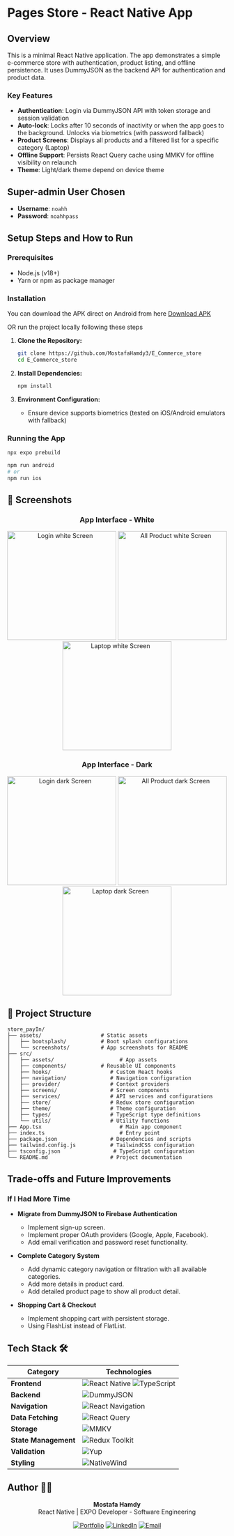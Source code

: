 # Pages Store - React Native App

## Overview

This is a minimal React Native application.
The app demonstrates a simple e-commerce store with authentication, product listing, and offline persistence.
It uses DummyJSON as the backend API for authentication and product data.

### Key Features

- **Authentication**: Login via DummyJSON API with token storage and session validation
- **Auto-lock**: Locks after 10 seconds of inactivity or when the app goes to the background. Unlocks via biometrics (with password fallback)
- **Product Screens**: Displays all products and a filtered list for a specific category (Laptop)
- **Offline Support**: Persists React Query cache using MMKV for offline visibility on relaunch
- **Theme**: Light/dark theme depend on device theme

## Super-admin User Chosen

- **Username**: `noahh`
- **Password**: `noahhpass`

## Setup Steps and How to Run

### Prerequisites

- Node.js (v18+)
- Yarn or npm as package manager

### Installation

You can download the APK direct on Android from here [Download APK](https://drive.google.com/file/d/1oPkBU9bRYCKnLdlWHghUkBsCYzR6huFF/view?usp=sharing)

OR run the project locally following these steps

1. **Clone the Repository:**
   ```bash
   git clone https://github.com/MostafaHamdy3/E_Commerce_store
   cd E_Commerce_store
   ```

2. **Install Dependencies:**
   ```bash
   npm install
   ```

3. **Environment Configuration:**
   - Ensure device supports biometrics (tested on iOS/Android emulators with fallback)

### Running the App
   ```bash
   npx expo prebuild

   npm run android
   # or
   npm run ios
   ```

## 📱 Screenshots

<div align="center">

### App Interface - White
<img src="src/assets/screenshots/login_white.jpg" width="250" alt="Login white Screen"/>
<img src="src/assets/screenshots/allProducts_white.jpg" width="250" alt="All Product white Screen"/>
<img src="src/assets/screenshots/laptop_white.jpg" width="250" alt="Laptop white Screen"/>

</div>

<div align="center">

### App Interface - Dark
<img src="src/assets/screenshots/login_dark.jpg" width="250" alt="Login dark Screen"/>
<img src="src/assets/screenshots/allProducts_dark.jpg" width="250" alt="All Product dark Screen"/>
<img src="src/assets/screenshots/laptop_dark.jpg" width="250" alt="Laptop dark Screen"/>

</div>

## 📁 Project Structure

```
store_payIn/
├── assets/                   # Static assets
│   ├── bootsplash/           # Boot splash configurations
│   └── screenshots/          # App screenshots for README
├── src/
│   ├── assets/                     # App assets
│   ├── components/           # Reusable UI components
│   ├── hooks/                   # Custom React hooks
│   ├── navigation/              # Navigation configuration
│   ├── provider/                # Context providers
│   ├── screens/                 # Screen components
│   ├── services/                # API services and configurations
│   ├── store/                   # Redux store configuration
│   ├── theme/                   # Theme configuration
│   ├── types/                   # TypeScript type definitions
│   └── utils/                   # Utility functions
├── App.tsx                         # Main app component
├── index.ts                        # Entry point
├── package.json                 # Dependencies and scripts
├── tailwind.config.js           # TailwindCSS configuration
├── tsconfig.json                 # TypeScript configuration
└── README.md                    # Project documentation
```

## Trade-offs and Future Improvements

### If I Had More Time

- **Migrate from DummyJSON to Firebase Authentication**
  - Implement sign-up screen.
  - Implement proper OAuth providers (Google, Apple, Facebook).
  - Add email verification and password reset functionality.

- **Complete Category System**
  - Add dynamic category navigation or filtration with all available categories.
  - Add more details in product card.
  - Add detailed product page to show all product detail.

- **Shopping Cart & Checkout**
  - Implement shopping cart with persistent storage.
  - Using FlashList instead of FlatList.



## Tech Stack 🛠️

<div align="center">

| Category          | Technologies                                                                 |
|-------------------|-----------------------------------------------------------------------------|
| **Frontend**      | ![React Native](https://img.shields.io/badge/React_Native-20232A?style=for-the-badge&logo=react&logoColor=61DAFB) ![TypeScript](https://img.shields.io/badge/TypeScript-3178C6?style=for-the-badge&logo=typescript&logoColor=white) |
| **Backend**       | ![DummyJSON](https://img.shields.io/badge/DummyJSON-FF6B6B?style=for-the-badge&logo=json&logoColor=white) |
| **Navigation**    | ![React Navigation](https://img.shields.io/badge/React_Navigation-6F52FF?style=for-the-badge) |
| **Data Fetching** | ![React Query](https://img.shields.io/badge/React_Query-FF4154?style=for-the-badge&logo=react-query&logoColor=white) |
| **Storage**       | ![MMKV](https://img.shields.io/badge/MMKV-4CAF50?style=for-the-badge) |
| **State Management** | ![Redux Toolkit](https://img.shields.io/badge/Redux_Toolkit-764ABC?style=for-the-badge&logo=redux&logoColor=white) |
| **Validation**    | ![Yup](https://img.shields.io/badge/Yup-FFA500?style=for-the-badge) |
| **Styling**       | ![NativeWind](https://img.shields.io/badge/NativeWind-06B6D4?style=for-the-badge&logo=tailwindcss&logoColor=white) |

</div>

## Author 👨‍💻

<div align="center">

**Mostafa Hamdy**  
React Native | EXPO Developer - Software Engineering

[![Portfolio](https://img.shields.io/badge/🌐_Portfolio-000000?style=for-the-badge&logo=vercel&logoColor=white)](https://mostafa7amdy.netlify.app/)
[![LinkedIn](https://img.shields.io/badge/🔗_LinkedIn-0077B5?style=for-the-badge&logo=linkedin&logoColor=white)](https://www.linkedin.com/in/mostafa-7amdy/)
[![Email](https://img.shields.io/badge/📧_Email-D14836?style=for-the-badge&logo=gmail&logoColor=white)](mailto:mostafa44hamdy@gmail.com)

</div>
